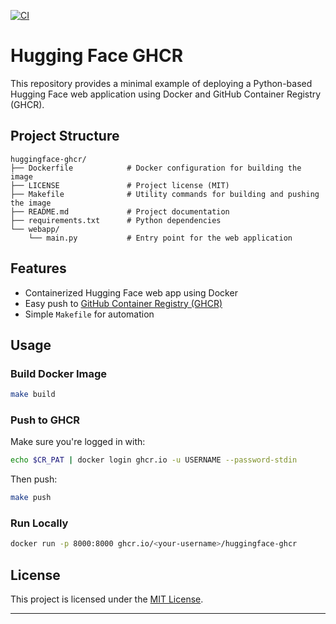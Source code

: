 [![CI](https://github.com/mozaloom/huggingface-ghcr/actions/workflows/main.yml/badge.svg)](https://github.com/mozaloom/huggingface-ghcr/actions/workflows/main.yml)

# Hugging Face GHCR 

This repository provides a minimal example of deploying a Python-based Hugging Face web application using Docker and GitHub Container Registry (GHCR).

## Project Structure

```
huggingface-ghcr/
├── Dockerfile            # Docker configuration for building the image
├── LICENSE               # Project license (MIT)
├── Makefile              # Utility commands for building and pushing the image
├── README.md             # Project documentation
├── requirements.txt      # Python dependencies
└── webapp/
    └── main.py           # Entry point for the web application
```

## Features

- Containerized Hugging Face web app using Docker
- Easy push to [GitHub Container Registry (GHCR)](https://ghcr.io/)
- Simple `Makefile` for automation

## Usage

### Build Docker Image

```bash
make build
```

### Push to GHCR

Make sure you're logged in with:

```bash
echo $CR_PAT | docker login ghcr.io -u USERNAME --password-stdin
```

Then push:

```bash
make push
```

### Run Locally

```bash
docker run -p 8000:8000 ghcr.io/<your-username>/huggingface-ghcr
```

## License

This project is licensed under the [MIT License](LICENSE).

---
